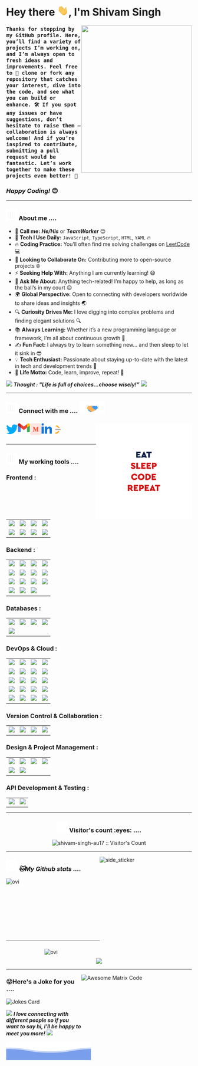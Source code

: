 <h1 align="left" >Hey there <img src="https://github.com/shivam-singh-au17/shivam-singh-au17/blob/main/Images/Hi.gif?raw=true" width="30" />, I'm Shivam Singh </h1>

<img src ="https://media.giphy.com/media/M9gbBd9nbDrOTu1Mqx/giphy.gif" align="right" width="300" height="400" />

<h4><samp><strong>Thanks for stopping by my GitHub profile. Here, you’ll find a variety of projects I’m working on, and I’m always open to fresh ideas and improvements. Feel free to 🌟 clone or fork any repository that catches your interest, dive into the code, and see what you can build or enhance. 🛠️ If you spot any issues or have suggestions, don’t hesitate to raise them – collaboration is always welcome! And if you’re inspired to contribute, submitting a pull request would be fantastic. Let’s work together to make these projects even better! 🚀</strong></samp></h4> 
<h3><i>Happy Coding!</i> 😊</h3>

<hr>

<h3><img src="https://github.com/shivam-singh-au17/shivam-singh-au17/blob/main/Images/line.gif?raw=true" width="30" />&nbsp;About me ....</h3>

- 🧠 **Call me:** ***He/His*** or ***TeamWorker*** 😊   
- 🤔 **Tech I Use Daily:** `JavaScript`, `TypeScript`, `HTML`, `YAML` 🔥  
- 🔥 **Coding Practice:** You’ll often find me solving challenges on [LeetCode](https://leetcode.com/shivam-singh-au17/) 💻   
- 🌱 **Looking to Collaborate On:** Contributing more to open-source projects 🌐  
- ⚡ **Seeking Help With:** Anything I am currently learning! 😅  
- 💬 **Ask Me About:** Anything tech-related! I’m happy to help, as long as the ball’s in my court 😉  
- 🌍 **Global Perspective:** Open to connecting with developers worldwide to share ideas and insights 🌏  
- 🔍 **Curiosity Drives Me:** I love digging into complex problems and finding elegant solutions 🔍
- 📚 **Always Learning:** Whether it’s a new programming language or framework, I’m all about continuous growth 🥰 
- ✍️ **Fun Fact:** I always try to learn something new... and then sleep to let it sink in 😎
- 💡 **Tech Enthusiast:** Passionate about staying up-to-date with the latest in tech and development trends 🔧 
- 🚀 **Life Motto:** Code, learn, improve, repeat! 🔄  

 <img src="https://media.giphy.com/media/gH3LO09IOiZIqePwv9/giphy.gif" width="50" /> <b><i align="center">Thought : "Life is full of choices…choose wisely!”</i></b> <img src="https://media.giphy.com/media/qjqUcgIyRjsl2/giphy.gif" width="50" />

 <hr>

<h3><img src="https://github.com/shivam-singh-au17/shivam-singh-au17/blob/main/Images/line.gif?raw=true" width="30" />&nbsp;Connect with me .... <img src="https://github.com/shivam-singh-au17/shivam-singh-au17/blob/main/Images/handshake.gif?raw=true" width="70" /><h3>

<p>
   <a href="https://twitter.com/SHIVAMSINGH4458">
    <img align="left" src="https://raw.githubusercontent.com/shivam-singh-au17/shivam-singh-au17/5604a09025392c73fc35b8589807b82c3b585d17/Images/twitter.svg" width="32px"  />
  </a>
  <a href="mailto:shivamsingh4458@gmail.com">
    <img align="left" src="https://github.com/shivam-singh-au17/shivam-singh-au17/blob/main/Images/mail.png?raw=true" width="32px"  />
  </a>
 <a href="https://medium.com/@shivamsingh4458">
    <img align="left" src="https://raw.githubusercontent.com/shivam-singh-au17/shivam-singh-au17/5604a09025392c73fc35b8589807b82c3b585d17/Images/medium.svg" width="32px"  />
  </a>
  <a href="https://www.linkedin.com/in/shivam-singh-05050a1a0/">
    <img align="left" src="https://raw.githubusercontent.com/shivam-singh-au17/shivam-singh-au17/5604a09025392c73fc35b8589807b82c3b585d17/Images/linked-in-alt.svg" width="28px" />
  </a>
  <a href="https://leetcode.com/shivam-singh-au17/">
    <img align="left" src="https://github.com/shivam-singh-au17/shivam-singh-au17/blob/main/Images/leetcode.png?raw=true" width="24px"  />
  </a>
</p>

<img src ="https://github.com/shivam-singh-au17/shivam-singh-au17/blob/main/Images/imhd.gif?raw=true" align="right" width="260" height="260" />


<br>
<br>

 <hr>
 <h3><img src="https://github.com/shivam-singh-au17/shivam-singh-au17/blob/main/Images/line.gif?raw=true" width="30" />&nbsp;My working tools ....</h3>
<p >
 
### Frontend :
<table>
  <tr>
    <td><img src="https://img.shields.io/badge/html5%20-%23e34f26.svg?&style=for-the-badge&logo=html5&logoColor=white" /></td>
    <td><img src="https://img.shields.io/badge/css3%20-%231572B6.svg?&style=for-the-badge&logo=css3&logoColor=white" /></td>
    <td><img src="https://img.shields.io/badge/javascript%20-%23F7DF1E.svg?&style=for-the-badge&logo=javascript&logoColor=white" /></td>
    <td><img src="https://img.shields.io/badge/typescript%20-%23007ACC.svg?&style=for-the-badge&logo=typescript&logoColor=white" /></td>
  </tr>
  <tr>
    <td><img src="https://img.shields.io/badge/react%20-%2361DAFB.svg?&style=for-the-badge&logo=react&logoColor=black" /></td>
    <td><img src="https://img.shields.io/badge/Bootstrap%20-%237952B3.svg?&style=for-the-badge&logo=Bootstrap&logoColor=white" /></td>
    <td><img src="https://img.shields.io/badge/Sass%20-%23CC6699.svg?&style=for-the-badge&logo=Sass&logoColor=white" /></td>
    <td><img src="https://img.shields.io/badge/Redux.js%20-%23593D88.svg?&style=for-the-badge&logo=Redux&logoColor=white" /></td>
  </tr>
</table>

### Backend :
<table>
  <tr>
    <td><img src="https://img.shields.io/badge/Node.js%20-%23339933.svg?&style=for-the-badge&logo=Node.js&logoColor=white" /></td>
    <td><img src="https://img.shields.io/badge/NestJS%20-%23E0234E.svg?&style=for-the-badge&logo=NestJS&logoColor=white" /></td>
    <td><img src="https://img.shields.io/badge/GraphQL%20-%E10098.svg?&style=for-the-badge&logo=GraphQL&logoColor=white" /></td>
    <td><img src="https://img.shields.io/badge/Apollo%20GraphQL%20-%233E88FF.svg?&style=for-the-badge&logo=Apollo%20GraphQL&logoColor=white" /></td>
  </tr>
  <tr>
    <td><img src="https://img.shields.io/badge/AdonisJs%20-%234284F4.svg?&style=for-the-badge&logo=AdonisJs&logoColor=white" /></td>
    <td><img src="https://img.shields.io/badge/python%20-%233776AB.svg?&style=for-the-badge&logo=python&logoColor=white" /></td>
    <td><img src="https://img.shields.io/badge/Embedded%20JavaScript%20(EJS)%20-%2309B1B1.svg?&style=for-the-badge&logo=EJS&logoColor=white" /></td>
    <td><img src="https://img.shields.io/badge/Socket.io%20-%233E5B99.svg?&style=for-the-badge&logo=Socket.io&logoColor=white" /></td>
  </tr>
  <tr>
    <td><img src="https://img.shields.io/badge/RabbitMQ%20-%23FF6600.svg?&style=for-the-badge&logo=RabbitMQ&logoColor=white" /></td>
    <td><img src="https://img.shields.io/badge/Swagger%20-%2385EA2D.svg?&style=for-the-badge&logo=Swagger&logoColor=black" /></td>
    <td><img src="https://img.shields.io/badge/Cron%20-%234B5D8C.svg?&style=for-the-badge&logo=cron&logoColor=white" /></td>
    <td><img src="https://img.shields.io/badge/Sequelize%20-%234B3B8C.svg?&style=for-the-badge&logo=Sequelize&logoColor=white" /></td>
  </tr>
  <tr>
   <td><img src="https://img.shields.io/badge/express.js-%23404d59.svg?&style=for-the-badge&logo=express&logoColor=%2361DAFB" /></td>
   <td><img src="https://img.shields.io/badge/joi-%233C873A.svg?&style=for-the-badge&logo=node.js&logoColor=white" /></td>
   <td><img src="https://img.shields.io/badge/mongoose-%23880000.svg?&style=for-the-badge&logo=mongodb&logoColor=white" /></td>
  </tr>
</table>

### Databases :
<table>
  <tr>
    <td><img src="https://img.shields.io/badge/MongoDB%20-%2347A248.svg?&style=for-the-badge&logo=MongoDB&logoColor=white" /></td>
    <td><img src="https://img.shields.io/badge/PostgreSQL%20-%23336791.svg?&style=for-the-badge&logo=PostgreSQL&logoColor=white" /></td>
    <td><img src="https://img.shields.io/badge/MySQL%20-%234479A1.svg?&style=for-the-badge&logo=MySQL&logoColor=white" /></td>
    <td><img src="https://img.shields.io/badge/Redis%20-%23DC382D.svg?&style=for-the-badge&logo=Redis&logoColor=white" /></td>
  </tr>
  <tr>
    <td><img src="https://img.shields.io/badge/Amazon%20DynamoDB%20-%23231F20.svg?&style=for-the-badge&logo=Amazon%20DynamoDB&logoColor=white" /></td>
  </tr>
</table>

### DevOps & Cloud :
<table>
  <tr>
    <td><img src="https://img.shields.io/badge/AWS%20-%23232F3E.svg?&style=for-the-badge&logo=AWS&logoColor=white" /></td>
    <td><img src="https://img.shields.io/badge/Amazon%20EC2%20-%23232F3E.svg?&style=for-the-badge&logo=Amazon%20EC2&logoColor=white" /></td>
    <td><img src="https://img.shields.io/badge/AWS%20Lambda%20-%234B3B8C.svg?&style=for-the-badge&logo=AWS%20Lambda&logoColor=white" /></td>
    <td><img src="https://img.shields.io/badge/Amazon%20S3%20-%234B8BBE.svg?&style=for-the-badge&logo=Amazon%20S3&logoColor=white" /></td>
  </tr>
  <tr>
    <td><img src="https://img.shields.io/badge/AWS%20CodeBuild%20-%23F9C24D.svg?&style=for-the-badge&logo=AWS%20CodeBuild&logoColor=white" /></td>
    <td><img src="https://img.shields.io/badge/AWS%20CodePipeline%20-%23E7B94A.svg?&style=for-the-badge&logo=AWS%20CodePipeline&logoColor=white" /></td>
    <td><img src="https://img.shields.io/badge/AWS%20CodeDeploy%20-%234D8D8F.svg?&style=for-the-badge&logo=AWS%20CodeDeploy&logoColor=white" /></td>
    <td><img src="https://img.shields.io/badge/AWS%20SES%20-%23E88D6B.svg?&style=for-the-badge&logo=AWS%20SES&logoColor=white" /></td>
  </tr>
  <tr>
    <td><img src="https://img.shields.io/badge/Amazon%20SQS%20-%230B6F99.svg?&style=for-the-badge&logo=Amazon%20SQS&logoColor=white" /></td>
    <td><img src="https://img.shields.io/badge/Amazon%20Elastic%20Beanstalk%20-%230F9D58.svg?&style=for-the-badge&logo=Amazon%20Elastic%20Beanstalk&logoColor=white" /></td>
    <td><img src="https://img.shields.io/badge/Amazon%20Cognito%20-%23018F74.svg?&style=for-the-badge&logo=Amazon%20Cognito&logoColor=white" /></td>
    <td><img src="https://img.shields.io/badge/AWS%20IAM%20-%23F8C146.svg?&style=for-the-badge&logo=AWS%20IAM&logoColor=white" /></td>
  </tr>
  <tr>
    <td><img src="https://img.shields.io/badge/Docker%20-%232496ED.svg?&style=for-the-badge&logo=Docker&logoColor=white" /></td>
    <td><img src="https://img.shields.io/badge/Kubernetes%20-%23326CE5.svg?&style=for-the-badge&logo=Kubernetes&logoColor=white" /></td>
    <td><img src="https://img.shields.io/badge/Serverless%20-%23FD5750.svg?&style=for-the-badge&logo=Serverless&logoColor=white" /></td>
    <td><img src="https://img.shields.io/badge/Heroku%20-%23430098.svg?&style=for-the-badge&logo=Heroku&logoColor=white" /></td>
  </tr>
  <tr>
    <td><img src="https://img.shields.io/badge/Nginx%20-%23009639.svg?&style=for-the-badge&logo=Nginx&logoColor=white" /></td>
    <td><img src="https://img.shields.io/badge/Netlify%20-%2300C7B7.svg?&style=for-the-badge&logo=Netlify&logoColor=white" /></td>
    <td><img src="https://img.shields.io/badge/Vercel%20-%23000000.svg?&style=for-the-badge&logo=Vercel&logoColor=white" /></td>
    <td><img src="https://img.shields.io/badge/aws%20sns-%23FF9900.svg?&style=for-the-badge&logo=amazon-aws&logoColor=white" /></td>
  </tr>
</table>

### Version Control & Collaboration :
<table>
  <tr>
    <td><img src="https://img.shields.io/badge/Git%20-%23F05033.svg?&style=for-the-badge&logo=Git&logoColor=white" /></td>
    <td><img src="https://img.shields.io/badge/GitHub%20-%23181717.svg?&style=for-the-badge&logo=GitHub&logoColor=white" /></td>
    <td><img src="https://img.shields.io/badge/GitLab%20-%23FC6D26.svg?&style=for-the-badge&logo=GitLab&logoColor=white" /></td>
    <td><img src="https://img.shields.io/badge/BitBucket%20-%2300538A.svg?&style=for-the-badge&logo=BitBucket&logoColor=white" /></td>
  </tr>
</table>

### Design & Project Management :
<table>
   <tr>
    <td><img src="https://img.shields.io/badge/Confluence%20-%23172BF4.svg?&style=for-the-badge&logo=Confluence&logoColor=white" /></td>
    <td><img src="https://img.shields.io/badge/Asana%20-%23FC636B.svg?&style=for-the-badge&logo=Asana&logoColor=white" /></td>
    <td><img src="https://img.shields.io/badge/Miro%20-%23008FFE.svg?&style=for-the-badge&logo=Miro&logoColor=white" /></td>
    <td><img src="https://img.shields.io/badge/Linear%20-%23E2335D.svg?&style=for-the-badge&logo=Linear&logoColor=white" /></td>
  </tr>
  <tr>
    <td><img src="https://img.shields.io/badge/Figma%20-%23F24E1E.svg?&style=for-the-badge&logo=Figma&logoColor=white" /></td>
    <td><img src="https://img.shields.io/badge/Jira%20-%230052CC.svg?&style=for-the-badge&logo=Jira&logoColor=white" /></td>
  </tr>
</table>

### API Development & Testing :
<table>
  <tr>
    <td><img src="https://img.shields.io/badge/Postman%20-%23FF6C37.svg?&style=for-the-badge&logo=Postman&logoColor=white" /></td>
    <td><img src="https://img.shields.io/badge/jest-%23C21325.svg?&style=for-the-badge&logo=jest&logoColor=white" /></td>
  </tr>
</table>


</p>
<hr>


<h3 align="center"><img src="https://github.com/shivam-singh-au17/shivam-singh-au17/blob/main/Images/upline.gif?raw=true" width="30" alt="Git"/>&nbsp;Visitor's count :eyes: ....</h3>

<p align="center"><img src="https://profile-counter.glitch.me/{shivam-singh-au17}/count.svg" alt="shivam-singh-au17 :: Visitor's Count" /></p>

<hr>

 <img align="right" width=250px height=250px alt="side_sticker" src="https://media.giphy.com/media/TEnXkcsHrP4YedChhA/giphy.gif" />


<h3><p align="left"> <img src="https://github.com/shivam-singh-au17/shivam-singh-au17/blob/main/Images/upline.gif?raw=true" width="30" alt="Git"/>&nbsp;<i><b>🐱My Github stats ....</b></i> </p></h3>

<p align="left" >
<!-- <img src="https://github-readme-streak-stats.herokuapp.com/?user=shivam-singh-au17&theme=chartreuse-dark"  /> -->
</p>
 
<p>
<a href="https://github.com/shivam-singh-au17"><span>
<img align="left" src="https://github-readme-stats.vercel.app/api/top-langs?username=shivam-singh-au17&show_icons=true&locale=en&layout=compact&theme=chartreuse-dark" alt="ovi"/>
<img align="right" src="https://github-readme-stats.vercel.app/api?username=shivam-singh-au17&show_icons=true&locale=en&theme=chartreuse-dark" alt="ovi" width="400px"/>
</span></a> </p>

<br/><br/><br/><br/><br/><br/><br/><br/><br/>
<hr clear="both">
 <br/>
<p align="center">
<a href="https://github.com/shivam-singh-au17"><span>
<img align="center" src="https://github-profile-summary-cards.vercel.app/api/cards/profile-details?username=shivam-singh-au17&theme=dracula" />
</span></a> </p>

<hr clear="both">

<img src = 'https://github.com/MarikIshtar007/MarikIshtar007/blob/master/images/matrix.gif' alt = 'Awesome Matrix Code' align='right' height=180px width="300px"/>

### 😜Here's a Joke for you ....
<img src="https://readme-jokes.vercel.app/api" alt="Jokes Card" />

<img src="https://media.giphy.com/media/LnQjpWaON8nhr21vNW/giphy.gif" width="60"> <em><b>**I love connecting with different people</b> so if you want to say <b>hi, I'll be happy to meet you more!**</b></em> <img src="https://media.giphy.com/media/7j2hfyeVcDtf2/giphy.gif" width="50" />
  
![](https://github.com/amandewatnitrr/amandewatnitrr/blob/main/imgs/bottom_header.svg)
